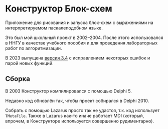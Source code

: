 # Конструктор Блок-схем

Приложение для рисования и запуска блок-схем с выражениями на интерпретируемом паскалеподобном языке.

Это был мой школьный проект в 2002–2004. После этого использовался в ННГУ в качестве учебного пособия и для проведения лабораторных работ по алгоритмизации.

В 2023 выпущена [версия 3.4](https://github.com/IlyaSkriblovsky/FlowchartBuilder/releases/tag/3.4) с исправлением некоторых ошибок и парой новых функций.


## Сборка

В 2003 Конструктор компилировался с помощью Delphi 5.

Недавно код обновлён так, чтобы проект собирался в Delphi 2010.

Собрать с помощью Lazarus просто так не удастся, т.к. код использует `TMetaFile`. Также в Lazarus как-то иначе работает MDI (который, впрочем, в Конструкторе используется совершенно рудиментарно).
